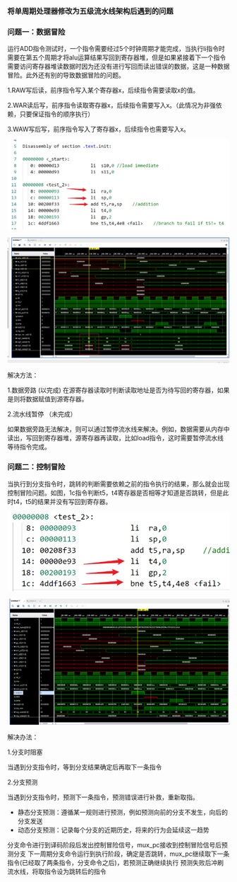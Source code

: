 ### 将单周期处理器修改为五级流水线架构后遇到的问题

### 问题一：数据冒险

运行ADD指令测试时，一个指令需要经过5个时钟周期才能完成，当执行li指令时需要在第五个周期才将alu运算结果写回到寄存器堆，但是如果紧接着下一个指令需要访问寄存器堆读数据时因为还没有进行写回而读出错误的数据，这是一种数据冒险。此外还有别的导致数据冒险的问题。

1.RAW写后读，前序指令写入某个寄存器x，后续指令需要读取x的值。

2.WAR读后写，前序指令读取寄存器x，后续指令需要写入x。（此情况为非强依赖，只要保证指令的顺序执行）

3.WAW写后写，前序指令写入了寄存器x，后续指令也需要写入x。

![image-20250327150603099](img/image-20250327150603099.png)

![image-20250327150047533](img/image-20250327150047533.png)

解决方法：

1.数据旁路 (以完成)
在源寄存器读取时判断读取地址是否为待写回的寄存器，如果是则将数据赋值到源寄存器。

2.流水线暂停 （未完成）

如果数据旁路无法解决，则可以通过暂停流水线来解决。例如，数据需要从内存中读出，写回到寄存器堆，源寄存器再读取，比如load指令，这时需要暂停流水线等待指令完成。



### 问题二：控制冒险

当执行到分支指令时，跳转的判断需要依赖之前的指令执行的结果，那么就会出现控制冒险问题。如图，1c指令判断t5，t4寄存器是否相等才知道是否跳转，但是此时t4，t5的结果并没有写回到寄存器。

![image-20250327180452176](img/image-20250327180452176.png)

![image-20250327180311092](img/image-20250327180311092.png)

解决办法：

1.分支时阻塞

当遇到分支指令时，等到分支结果确定后再取下一条指令

2.分支预测

当遇到分支指令时，预测下一条指令，预测错误进行补救，重新取指。

- 静态分支预测：遵循某一规则进行预测，例如预测向前的分支不发生，向后的分支发送
- 动态分支预测：记录每个分支的近期历史，将来的行为会延续这一趋势

分支命令进行到译码阶段后发出控制冒险信号，mux_pc接收到控制冒险信号后预测分支
下一周期分支命令运行到执行阶段，确定是否跳转，mux_pc继续取下一条指令(已经取了两条指令，分支命令之后)，若预测正确继续执行
预测失败后冲刷流水线，将取指令设为跳转后的指令